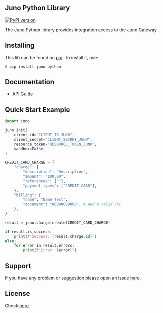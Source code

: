 ## Juno Python Library
[![PyPI version](https://badge.fury.io/py/juno-python.svg)](https://badge.fury.io/py/juno-python)
<!-- [![Build status](https://travis-ci.org/mjr/juno-python.svg?branch=master)](https://secure.travis-ci.org/juno/juno-python) -->
<!-- [![Coverage](https://coveralls.io/repos/mjr/juno-python/badge.svg?branch=master&service=github)](https://coveralls.io/github/mjr/juno-python) -->

The Juno Python library provides integration access to the Juno Gateway.

## Installing

This lib can be found on [pip](https://pypi.python.org/pypi/juno-python). To install it, use:

```
$ pip install juno-python
```

## Documentation

* [API Guide](https://dev.juno.com.br/api/)

## Quick Start Example

```python
import juno

juno.init(
    client_id="CLIENT_ID_JUNO",
    client_secret="CLIENT_SECRET_JUNO",
    resource_token="RESOURCE_TOKEN_JUNO",
    sandbox=False,
)

CREDIT_CARD_CHARGE = {
    "charge": {
        "description": "Description",
        "amount": "100.00",
        "references": [""],
        "payment_types": ["CREDIT_CARD"],
    },
    "billing": {
        "name": "Name Test",
        "document": "00000000000", # Add a valid CPF
    },
}

result = juno.charge.create(CREDIT_CARD_CHARGE)

if result.is_success:
    print(f"Success: {result.charge.id}")
else:
    for error in result.errors:
        print(f"Error: {error}")
```

## Support
If you have any problem or suggestion please open an issue [here](https://github.com/mjr/juno-python/issues).

## License

Check [here](LICENSE).
